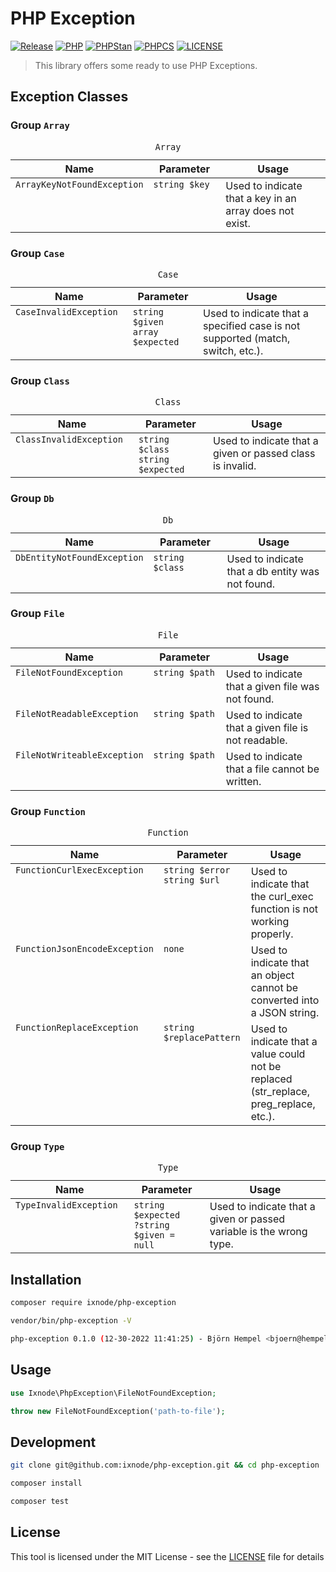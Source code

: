 # PHP Exception

[![Release](https://img.shields.io/github/v/release/ixnode/php-exception)](https://github.com/ixnode/php-exception/releases)
[![PHP](https://img.shields.io/badge/PHP-^8.0-777bb3.svg?logo=php&logoColor=white&labelColor=555555&style=flat)](https://www.php.net/supported-versions.php)
[![PHPStan](https://img.shields.io/badge/PHPStan-Level%20Max-brightgreen.svg?style=flat)](https://phpstan.org/user-guide/rule-levels)
[![PHPCS](https://img.shields.io/badge/PHPCS-PSR12-brightgreen.svg?style=flat)](https://www.php-fig.org/psr/psr-12/)
[![LICENSE](https://img.shields.io/github/license/ixnode/php-exception)](https://github.com/ixnode/php-exception/blob/master/LICENSE)

> This library offers some ready to use PHP Exceptions.

## Exception Classes

### Group `Array`

<table id="group-array">
    <caption><code>Array</code></caption>
    <thead>
        <tr>
            <th><img width="200" height="0"><br>Name</th>
            <th><img width="150" height="0"><br>Parameter</th>
            <th><img width="1" height="0"><br>Usage</th>
        </tr>
    </thead>
    <tbody>
        <tr>
            <td align="left" valign="top"><code>ArrayKeyNotFoundException</code></td>
            <td align="left" valign="top">
                <nobr><code>string $key</code></nobr>
            </td>
            <td align="left" valign="top">Used to indicate that a key in an array does not exist.</td>
        </tr>
    </tbody>
</table>

### Group `Case`

<table id="group-case">
    <caption><code>Case</code></caption>
    <thead>
        <tr>
            <th><img width="200" height="0"><br>Name</th>
            <th><img width="150" height="0"><br>Parameter</th>
            <th><img width="1" height="0"><br>Usage</th>
        </tr>
    </thead>
    <tbody>
        <tr>
            <td align="left" valign="top"><code>CaseInvalidException</code></td>
            <td align="left" valign="top">
                <nobr><code>string $given</code></nobr><br><nobr><code>array $expected</code></nobr>
            </td>
            <td align="left" valign="top">Used to indicate that a specified case is not supported (match, switch, etc.).</td>
        </tr>
    </tbody>
</table>

### Group `Class`

<table id="group-class">
    <caption><code>Class</code></caption>
    <thead>
        <tr>
            <th><img width="200" height="0"><br>Name</th>
            <th><img width="150" height="0"><br>Parameter</th>
            <th><img width="1" height="0"><br>Usage</th>
        </tr>
    </thead>
    <tbody>
        <tr>
            <td align="left" valign="top"><code>ClassInvalidException</code></td>
            <td align="left" valign="top"><nobr><code>string $class</code></nobr><br><nobr><code>string $expected</code></nobr></td>
            <td align="left" valign="top">Used to indicate that a given or passed class is invalid.</td>
        </tr>
    </tbody>
</table>

### Group `Db`

<table id="group-db">
    <caption><code>Db</code></caption>
    <thead>
        <tr>
            <th><img width="200" height="0"><br>Name</th>
            <th><img width="150" height="0"><br>Parameter</th>
            <th><img width="1" height="0"><br>Usage</th>
        </tr>
    </thead>
    <tbody>
        <tr>
            <td align="left" valign="top"><code>DbEntityNotFoundException</code></td>
            <td align="left" valign="top"><nobr><code>string $class</code></nobr></td>
            <td align="left" valign="top">Used to indicate that a db entity was not found.</td>
        </tr>
    </tbody>
</table>

### Group `File`

<table id="group-file">
    <caption><code>File</code></caption>
    <thead>
        <tr>
            <th><img width="200" height="0"><br>Name</th>
            <th><img width="150" height="0"><br>Parameter</th>
            <th><img width="1" height="0"><br>Usage</th>
        </tr>
    </thead>
    <tbody>
        <tr>
            <td align="left" valign="top"><code>FileNotFoundException</code></td>
            <td align="left" valign="top"><nobr><code>string $path</code></nobr></td>
            <td align="left" valign="top">Used to indicate that a given file was not found.</td>
        </tr>
        <tr>
            <td align="left" valign="top"><code>FileNotReadableException</code></td>
            <td align="left" valign="top"><nobr><code>string $path</code></nobr></td>
            <td align="left" valign="top">Used to indicate that a given file is not readable.</td>
        </tr>
        <tr>
            <td align="left" valign="top"><code>FileNotWriteableException</code></td>
            <td align="left" valign="top"><nobr><code>string $path</code></nobr></td>
            <td align="left" valign="top">Used to indicate that a file cannot be written.</td>
        </tr>
    </tbody>
</table>

### Group `Function`

<table id="group-function">
    <caption><code>Function</code></caption>
    <thead>
        <tr>
            <th><img width="200" height="0"><br>Name</th>
            <th><img width="150" height="0"><br>Parameter</th>
            <th><img width="1" height="0"><br>Usage</th>
        </tr>
    </thead>
    <tbody>
        <tr>
            <td align="left" valign="top"><code>FunctionCurlExecException</code></td>
            <td align="left" valign="top"><nobr><code>string $error</code></nobr><br><nobr><code>string $url</code></nobr></td>
            <td align="left" valign="top">Used to indicate that the curl_exec function is not working properly.</td>
        </tr>
        <tr>
            <td align="left" valign="top"><code>FunctionJsonEncodeException</code></td>
            <td align="left" valign="top"><nobr><code>none</code></nobr></td>
            <td align="left" valign="top">Used to indicate that an object cannot be converted into a JSON string.</td>
        </tr>
        <tr>
            <td align="left" valign="top"><code>FunctionReplaceException</code></td>
            <td align="left" valign="top"><nobr><code>string $replacePattern</code></nobr></td>
            <td align="left" valign="top">Used to indicate that a value could not be replaced (str_replace, preg_replace, etc.).</td>
        </tr>
    </tbody>
</table>

### Group `Type`

<table id="group-type">
    <caption><code>Type</code></caption>
    <thead>
        <tr>
            <th><img width="200" height="0"><br>Name</th>
            <th><img width="150" height="0"><br>Parameter</th>
            <th><img width="1" height="0"><br>Usage</th>
        </tr>
    </thead>
    <tbody>
        <tr>
            <td align="left" valign="top"><code>TypeInvalidException</code></td>
            <td align="left" valign="top"><nobr><code>string $expected</code></nobr><br><nobr><code>?string $given = null</code></nobr></td>
            <td align="left" valign="top">Used to indicate that a given or passed variable is the wrong type.</td>
        </tr>
    </tbody>
</table>

## Installation

```bash
composer require ixnode/php-exception
```

```bash
vendor/bin/php-exception -V
```

```bash
php-exception 0.1.0 (12-30-2022 11:41:25) - Björn Hempel <bjoern@hempel.li>
```

## Usage

```php
use Ixnode\PhpException\FileNotFoundException;
```

```php
throw new FileNotFoundException('path-to-file');
```

## Development

```bash
git clone git@github.com:ixnode/php-exception.git && cd php-exception
```

```bash
composer install
```

```bash
composer test
```

## License

This tool is licensed under the MIT License - see the [LICENSE](/LICENSE) file for details